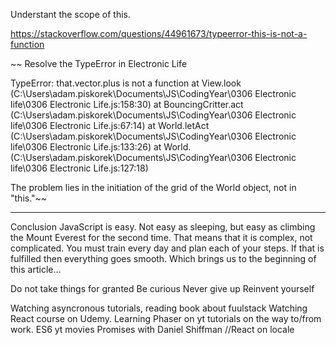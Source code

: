 Understant the scope of this.

https://stackoverflow.com/questions/44961673/typeerror-this-is-not-a-function


~~ Resolve the TypeError in Electronic Life

TypeError: that.vector.plus is not a function
    at View.look (C:\Users\adam.piskorek\Documents\JS\CodingYear\0306 Electronic life\0306 Electronic Life.js:158:30)
    at BouncingCritter.act (C:\Users\adam.piskorek\Documents\JS\CodingYear\0306 Electronic life\0306 Electronic Life.js:67:14)
    at World.letAct (C:\Users\adam.piskorek\Documents\JS\CodingYear\0306 Electronic life\0306 Electronic Life.js:133:26)
    at World.<anonymous> (C:\Users\adam.piskorek\Documents\JS\CodingYear\0306 Electronic life\0306 Electronic Life.js:127:18)

The problem lies in the initiation of the grid of the World object, not in "this."~~

__________________

Conclusion
JavaScript is easy.
Not easy as sleeping, but easy as climbing the Mount Everest for the second time. That means that it is complex, not complicated.
You must train every day and plan each of your steps.
If that is fulfilled then everything goes smooth.
Which brings us to the beginning of this article…

Do not take things for granted
Be curious
Never give up
Reinvent yourself


Watching asyncronous tutorials, reading book about fuulstack
Watching React course on Udemy.
Learning Phaser on yt tutorials on the way to/from work.
ES6 yt movies
Promises with Daniel Shiffman
//React on locale